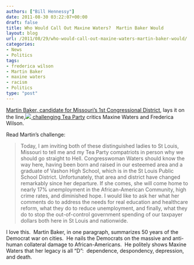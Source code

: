 ```yaml
---
authors: ["Bill Hennessy"]
date: 2011-08-30 03:22:07+00:00
draft: false
title: Who Would Call Out Maxine Waters?  Martin Baker Would
layout: blog
url: /2011/08/29/who-would-call-out-maxine-waters-martin-baker-would/
categories:
- News
- Politics
tags:
- frederica wilson
- Martin Baker
- maxine waters
- racism
- Politics
type: "post"
---
```


[Martin Baker, candidate for Missouri’s 1st Congressional District](https://www.martinbakerforcongress.com/This_is_Martin_Baker.html), lays it on the line,[![](https://19015-hennessysview.hennessysview.com/wp-content/uploads/2011/08/martinbaker.jpg)
](https://19015-hennessysview.hennessysview.com/wp-content/uploads/2011/08/martinbaker.jpg) [challenging Tea Party](https://www.martinbakerforcongress.com/News.html) critics Maxine Waters and Frederica Wilson.

Read Martin’s challenge:



> Today, I am inviting both of these distinguished ladies to St Louis, Missouri to tell me and my Tea Party compatriots in person why we should go straight to Hell. Congresswoman Waters should know the way here, having been born and raised in our esteemed area and a graduate of Vashon High School, which is in the St Louis Public School District. Unfortunately, that area and district have changed remarkably since her departure. If she comes, she will come home to nearly 17% unemployment in the African-American Community, high crime rates, and diminished hope. I would like to ask her what her comments do to address the needs for real education and healthcare reform, what they do to reduce unemployment, and finally, what they do to stop the out-of-control government spending of our taxpayer dollars both here in St Louis and nationwide.



I love this.  Martin Baker, in one paragraph, summarizes 50 years of the Democrat war on cities.  He nails the Democrats on the massive and anti-human collateral damage to African-Americans.  He politely shows Maxine Waters that her legacy is all “D”:  dependence, despondency, depression, and death.
